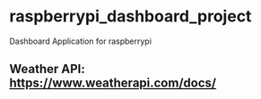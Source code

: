 # raspberrypi_dashboard_project
Dashboard Application for raspberrypi

## Weather API: https://www.weatherapi.com/docs/